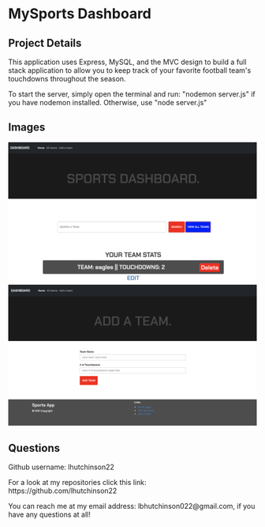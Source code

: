 <h1> MySports Dashboard</h1>

<h2>Project Details</h2>
<p>This application uses Express, MySQL, and the MVC design to build a full stack application to allow you to keep track of your favorite football team's touchdowns throughout the season. </p>

<p>To start the server, simply open the terminal and run: "nodemon server.js" if you have nodemon installed. Otherwise, use "node server.js"</p>

<h2>Images</h2>

<img src="homePAGE.png">
<img src="addPAGE.png">

<h2>Questions</h2>
<p>Github username: lhutchinson22</p>
<p>For a look at my repositories click this link: https://github.com/lhutchinson22</p>
<p>You can reach me at my email address: lbhutchinson022@gmail.com, if you have any questions at all!</p>
